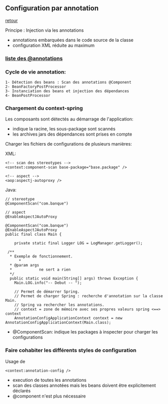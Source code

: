 ## Configuration par annotation

[retour](https://github.com/grouault/spring-tutorial/blob/master/spring-contexte/notes/INDEX.md)

Principe : Injection via les annotations
* annotations embarquées dans le code source de la classe
* configuration XML réduite au maximum

### [liste des @annotations](https://github.com/grouault/spring-tutorial/blob/master/spring-contexte/notes/spring-configuration-annotation/index.md)

### Cycle de vie annotation:
```
1- Détection des beans : Scan des annotations @Component
2- BeanFactoryPostProcessor
3- Instanciation des beans et injection des dépendances
4- BeanPostProcessor
```

### Chargement du context-spring

Les composants sont détectés au démarrage de l'application:
- indique la racine, les sous-package sont scannés
- les archives jars des dépendances sont prises en compte


Charger les fichiers de configurations de plusieurs manières:

XML:
```
<!-- scan des stereotypes -->
<context:component-scan base-package="base.package" />

<!-- aspect -->
<aop:aspectj-autoproxy />
```

Java:
```
// stereotype
@ComponentScan("com.banque")

// aspect
@EnableAspectJAutoProxy
```


    @ComponentScan("com.banque")
    @EnableAspectJAutoProxy
    public final class Main {
        
        private static final Logger LOG = LogManager.getLogger();

	 /**
	  * Exemple de fonctionnement.
          *
	  * @param args
	  *            ne sert a rien
	  */
	  public static void main(String[] args) throws Exception {
		Main.LOG.info("-- Debut -- ");

		// Permet de démarrer Spring.
		// Permet de charger Spring : recherche d'annotation sur la classe Main.
		// Spring va rechercher les annotations.
		// context = zone de mémoire avec ses propres valeurs spring <==> context
		AnnotationConfigApplicationContext context = new AnnotationConfigApplicationContext(Main.class);


* @ComponentScan: indique les packages à inspecter pour charger les configurations

### Faire cohabiter les différents styles de configuration
Usage de 
```
<context:annotation-config />
```
* execution de toutes les annotations
* scan des classes annotées mais les beans doivent être explicitement déclarés
* @component n'est plus nécessaire


